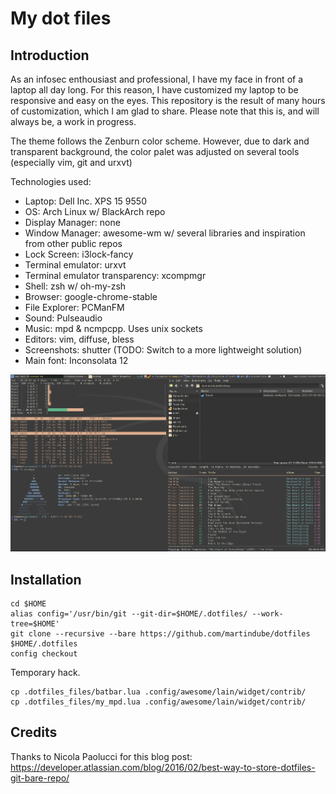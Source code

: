 # My dot files

## Introduction

As an infosec enthousiast and professional, I have my face in front of a laptop all day long. For this reason, I have customized my laptop to be responsive and easy on the eyes. This repository is the result of many hours of customization, which I am glad to share. Please note that this is, and will always be, a work in progress.

The theme follows the Zenburn color scheme. However, due to dark and transparent background, the color palet was adjusted on several tools (especially vim, git and urxvt)

Technologies used:

* Laptop: Dell Inc. XPS 15 9550
* OS: Arch Linux w/ BlackArch repo
* Display Manager: none
* Window Manager: awesome-wm w/ several libraries and inspiration from other public repos
* Lock Screen: i3lock-fancy
* Terminal emulator: urxvt
* Terminal emulator transparency: xcompmgr
* Shell: zsh w/ oh-my-zsh
* Browser: google-chrome-stable
* File Explorer: PCManFM
* Sound: Pulseaudio
* Music: mpd & ncmpcpp. Uses unix sockets
* Editors: vim, diffuse, bless
* Screenshots: shutter (TODO: Switch to a more lightweight solution)
* Main font: Inconsolata 12

![Overview](https://github.com/martindube/dotfiles/raw/master/.dotfiles_files/my_theme.png)


## Installation

```
cd $HOME
alias config='/usr/bin/git --git-dir=$HOME/.dotfiles/ --work-tree=$HOME'
git clone --recursive --bare https://github.com/martindube/dotfiles $HOME/.dotfiles
config checkout
```

Temporary hack.

```
cp .dotfiles_files/batbar.lua .config/awesome/lain/widget/contrib/
cp .dotfiles_files/my_mpd.lua .config/awesome/lain/widget/contrib/
```


## Credits

Thanks to Nicola Paolucci for this blog post: https://developer.atlassian.com/blog/2016/02/best-way-to-store-dotfiles-git-bare-repo/


